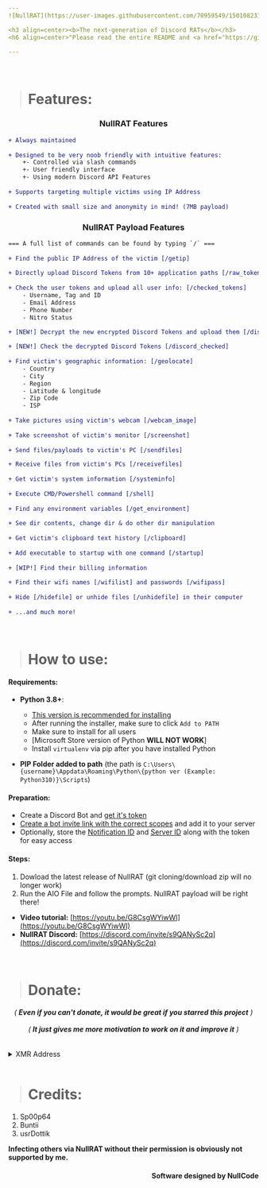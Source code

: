 ```yaml
---
![NullRAT](https://user-images.githubusercontent.com/70959549/150108231-0c8a8b30-a3cf-4a94-8712-2277cd833731.png)

<h3 align=center><b>The next-generation of Discord RATs</b></h3>
<h6 align=center>"Please read the entire README and <a href="https://github.com/NullCode1337/NullRAT/blob/source/Getting%20Variables.md">Getting Variables.md</a> before using the RAT"</h4>

---
```



</br>



> # Features:
<h3 align=center>NullRAT Features</h3>

```diff
+ Always maintained
  
+ Designed to be very noob friendly with intuitive features:
    +- Controlled via slash commands
    +- User friendly interface
    +- Using modern Discord API Features
  
+ Supports targeting multiple victims using IP Address
  
+ Created with small size and anonymity in mind! (7MB payload)
```

<h3 align=center>NullRAT Payload Features</h3>

```diff
=== A full list of commands can be found by typing `/` ===  
 
+ Find the public IP Address of the victim [/getip]
  
+ Directly upload Discord Tokens from 10+ application paths [/raw_tokens]
  
+ Check the user tokens and upload all user info: [/checked_tokens]
    - Username, Tag and ID
    - Email Address 
    - Phone Number
    - Nitro Status

+ [NEW!] Decrypt the new encrypted Discord Tokens and upload them [/discord_tokens]
  
+ [NEW!] Check the decrypted Discord Tokens [/discord_checked]
  
+ Find victim's geographic information: [/geolocate]
    - Country
    - City
    - Region
    - Latitude & longitude
    - Zip Code
    - ISP
  
+ Take pictures using victim's webcam [/webcam_image]
  
+ Take screenshot of victim's monitor [/screenshot]
  
+ Send files/payloads to victim's PC [/sendfiles]

+ Receive files from victim's PCs [/receivefiles]
    
+ Get victim's system information [/systeminfo]
  
+ Execute CMD/Powershell command [/shell]
  
+ Find any environment variables [/get_environment]
  
+ See dir contents, change dir & do other dir manipulation
  
+ Get victim's clipboard text history [/clipboard]
  
+ Add executable to startup with one command [/startup]
  
+ [WIP!] Find their billing information
  
+ Find their wifi names [/wifilist] and passwords [/wifipass]
  
+ Hide [/hidefile] or unhide files [/unhidefile] in their computer
  
+ ...and much more!
```

</br>


> # How to use:
#### Requirements:
- **Python 3.8+**:
    - [This version is recommended for installing](https://www.python.org/ftp/python/3.8.10/python-3.8.10.exe) 
    - After running the installer, make sure to click `Add to PATH`
    - Make sure to install for all users 
    - [Microsoft Store version of Python **WILL NOT WORK**]
    - Install `virtualenv` via pip after you have installed Python
 
- **PIP Folder added to path** (the path is `C:\Users\{username}\Appdata\Roaming\Python\{python ver (Example: Python310)}\Scripts`)

#### Preparation:
- Create a Discord Bot and [get it's token](https://github.com/NullCode1337/NullRAT/blob/source/Getting%20Variables.md#discord-bot-token)
- [Create a bot invite link with the correct scopes](https://github.com/NullCode1337/NullRAT/blob/source/Getting%20Variables.md#proper-bot-invite-link) and add it to your server
- Optionally, store the [Notification ID](https://github.com/NullCode1337/NullRAT/blob/source/Getting%20Variables.md#channel-id) and [Server ID](https://github.com/NullCode1337/NullRAT/blob/source/Getting%20Variables.md#server-ids) along with the token for easy access

#### Steps:
1. Dowload the latest release of NullRAT (git cloning/download zip will no longer work)
2. Run the AIO File and follow the prompts. NullRAT payload will be right there!

- **Video tutorial:** [https://youtu.be/G8CsgWYiwWI](https://youtu.be/G8CsgWYiwWI)
- **NullRAT Discord:** [https://discord.com/invite/s9QANySc2q](https://discord.com/invite/s9QANySc2q)


</br>


> # Donate:
<h6 align=center>( <b>Even if you can't donate, it would be great if you starred this project</b> )</br></br>
( <b>It just gives me more motivation to work on it and improve it</b> )</h6>

<details>
<summary>XMR Address</summary>
  
</br>48ehSGucnMHFir7YYT9eDfDrXZcrRx9PEeFL52tyDRTz3ZYSbQpnzoaXW484TzvEHkDucLiGGa7nAgcVy7gZSbsuHqgL3Er
</details>


</br>


> # Credits:
1) Sp00p64 
2) Buntii
3) usrDottik

**Infecting others via NullRAT without their permission is obviously not supported by me.**
<h4 align=right>Software designed by NullCode</h6>
